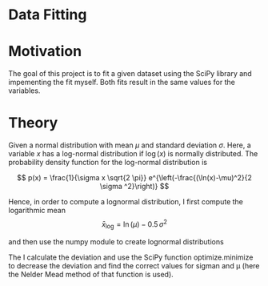 
# Data Fitting 
# Motivation
The goal of this project is to fit a given dataset using the SciPy library and impementing the fit myself. Both fits result in the same values for the variables.

# Theory

Given a normal distribution with mean $\mu$ and standard deviation $\sigma$. Here, a variable $x$ has a log-normal distribution if $\log(x)$ is normally distributed. The probability density function for the log-normal distribution is

$$
p(x) = \frac{1}{\sigma x \sqrt{2 \pi}} e^{\left(-\frac{(\ln(x)-\mu)^2}{2 \sigma ^2}\right)}
$$

 Hence, in order to compute a lognormal distribution, I first compute the logarithmic mean
$$
\bar{x}_\text{log} = \ln(\mu) - 0.5 \, \sigma ^2
$$

and then use the numpy module to create lognormal distributions

The I calculate the deviation and use the SciPy function optimize.minimize to decrease the deviation and find the correct values for sigman and µ (here the Nelder Mead method of that function is used).
